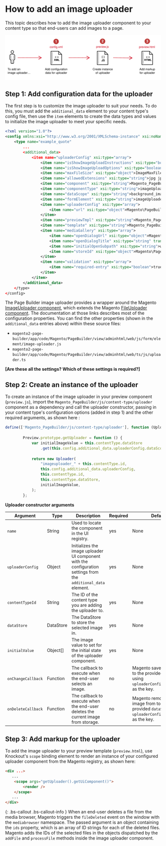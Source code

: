 # How to add an image uploader

This topic describes how to add the image uploader component to your content type so that end-users can add images to a page.

![How to add an image uploader](../images/how-to-add-image-uploader.svg)

## Step 1: Add configuration data for the uploader

The first step is to customize the image uploader to suit your needs. To do this, you must add the `additional_data` element to your content type's config file, then use the `item` elements to create the data types and values to initialize the image uploader to meet your specific needs.

``` xml
<?xml version="1.0"?>
<config xmlns:xsi="http://www.w3.org/2001/XMLSchema-instance" xsi:noNamespaceSchemaLocation="urn:magento:module:Magento_PageBuilder:etc/content_type.xsd">
    <type name="example_quote"
		...
        <additional_data>
            <item name="uploaderConfig" xsi:type="array">
                <item name="isShowImageUploadInstructions" xsi:type="boolean">false</item>
                <item name="isShowImageUploadOptions" xsi:type="boolean">true</item>
                <item name="maxFileSize" xsi:type="object">ImageMaxFileSizeDesktop</item>
                <item name="allowedExtensions" xsi:type="string">jpg jpeg gif png</item>
                <item name="component" xsi:type="string">Magento_PageBuilder/js/form/element/image-uploader</item>
                <item name="componentType" xsi:type="string">imageUploader</item>
                <item name="dataScope" xsi:type="string">background_image</item>
                <item name="formElement" xsi:type="string">imageUploader</item>
                <item name="uploaderConfig" xsi:type="array">
                    <item name="url" xsi:type="object">Magento\PageBuilder\Model\Config\ContentType\AdditionalData\Provider\Uploader\SaveUrl</item>
                </item>
                <item name="previewTmpl" xsi:type="string">Magento_PageBuilder/form/element/uploader/preview</item>
                <item name="template" xsi:type="string">Magento_PageBuilder/form/element/uploader/preview/image</item>
                <item name="mediaGallery" xsi:type="array">
                    <item name="openDialogUrl" xsi:type="object">Magento\PageBuilder\Model\Config\ContentType\AdditionalData\Provider\Uploader\OpenDialogUrl</item>
                    <item name="openDialogTitle" xsi:type="string" translate="true">Insert Images...</item>
                    <item name="initialOpenSubpath" xsi:type="string">wysiwyg</item>
                    <item name="storeId" xsi:type="object">Magento\PageBuilder\Model\Config\ContentType\AdditionalData\Provider\StoreId</item>
                </item>
                <item name="validation" xsi:type="array">
                    <item name="required-entry" xsi:type="boolean">true</item>
                </item>
            </item>
        </additional_data>
    </type>
</config>
```

The Page Builder image uploader provides a wrapper around the Magento [ImageUploader component](https://devdocs.magento.com/guides/v2.3/ui_comp_guide/components/image-uploader/), which extends the Magento [FileUploader component](https://devdocs.magento.com/guides/v2.3/ui_comp_guide/components/ui-fileuploader.html). The documentation at those links describes most of the configuration properties. You can find the other properties (shown in the  `additional_data` entries above) within these source files:
- `magento2-page-builder/app/code/Magento/PageBuilder/view/adminhtml/web/js/form/element/image-uploader.js`
- `magento2-page-builder/app/code/Magento/PageBuilder/view/adminhtml/web/ts/js/uploader.ts`


**[Are these all the settings? Which of these settings is required?]**


## Step 2: Create an instance of the uploader

To create an instance of the image uploader in your preview component (`preview.js`), import the `Magento_PageBuilder/js/content-type/uploader` component as a dependency and call the uploader constructor, passing in your content type's configuration options (added in step 1) and the other required arguments, as shown here :

``` js
define(['Magento_PageBuilder/js/content-type/uploader'], function (Uploader) {
    
        Preview.prototype.getUploader = function () {
            var initialImageValue = this.contentType.dataStore
                .get(this.config.additional_data.uploaderConfig.dataScope, "");
    
            return new Uploader(
                "imageuploader_" + this.contentType.id,
                this.config.additional_data.uploaderConfig,
                this.contentType.id,
                this.contentType.dataStore,
                initialImageValue,
            );
        };
```

**Uploader constructor arguments**


| Argument           | Type      | Description                                                                         | Required | Default                                                                                                 |
| ------------------ | --------- | ----------------------------------------------------------------------------------- | -------- | ------------------------------------------------------------------------------------------------------- |
| `name`             | String    | Used to locate the component in the UI registry.                  | yes     | None                                                                                                    |
| `uploaderConfig`   | Object    | Initializes the image uploader UI component with the configuration settings from the `additional_data` element. | yes     | None                                                                                                    |
| `contentTypeId`    | String    | The ID of the content type you are adding the uploader to.  | yes     | None                                                                                                    |
| `dataStore`        | DataStore | The DataStore to store the selected image in.                          | yes     | None                                                                                                    |
| `initialValue`     | Object[]  | The image value to set for the initial state of the uploader component. | yes     | None                                                                                                    |
| `onChangeCallback` | Function  | The callback to execute when the end-user selects an image.                           | no    | Magento saves the image to the provided `dataStore` using `uploaderConfig.dataScope` as the key.        |
| `onDeleteCallback` | Function  | The callback to execute when the end-user deletes the current image from storage. | no    | Magento removes the image from to the provided `dataStore` using `uploaderConfig.dataScope` as the key. |

## Step 3: Add markup for the uploader

To add the image uploader to your preview template (`preview.html`), use Knockout's `scope` binding element to render an instance of your configured uploader component from the Magento registry, as shown here:

``` html
<div ...>
   ...
    <scope args="getUploader().getUiComponent()">
        <render />
    </scope>
   ...
</div>
```

{: .bs-callout .bs-callout-info }
When an end-user deletes a file from the media browser, Magento triggers the `fileDeleted` event on the window with the `mediabrowser` namespace. The passed argument is an object containing the `ids` property, which is an array of ID strings for each of the deleted files. Magento adds the IDs of the selected files in the objects dispatched by the `addFile` and `processFile` methods inside the image uploader component.